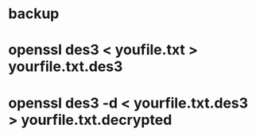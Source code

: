 # backup
#   openssl des3 < youfile.txt > yourfile.txt.des3
#   openssl des3 -d < yourfile.txt.des3 > yourfile.txt.decrypted
